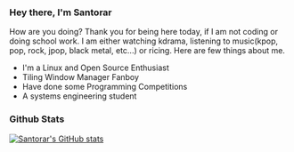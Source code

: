 ### Hey there, I'm Santorar
How are you doing? Thank you for being here today, if I am not coding or doing school work. I am either watching kdrama, listening to music(kpop, pop, rock, jpop, black metal, etc...) or ricing.
Here are few things about me.
- I'm a Linux and Open Source Enthusiast
- Tiling Window Manager Fanboy
- Have done some Programming Competitions
- A systems engineering student
### Github Stats
[![Santorar's GitHub stats](https://github-readme-stats.vercel.app/api?username=santorar&show_icons=true&theme=radical)](https://github.com/anuraghazra/github-readme-stats)
